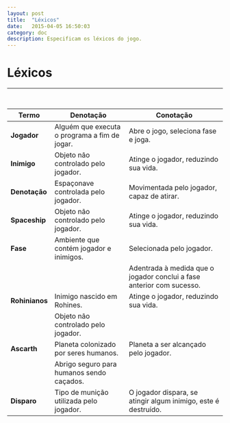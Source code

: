 ```yaml
---
layout: post
title:  "Léxicos"
date:   2015-04-05 16:50:03
category: doc
description: Especificam os léxicos do jogo.
---
```


# Léxicos
---


<div class="row">
    <br><center>
    <table>
        <thead>
            <tr>
                <th><b>Termo</b></th>
                <th>Denotação</th>
                <th>Conotação</th>
            </tr>
        </thead>
        <tbody>
            <tr>
                <td><b>Jogador</b></td>
                <td>Alguém que executa o programa a fim de jogar.</td>
                <td>Abre o jogo, seleciona fase e joga.</td>
            </tr>
            <tr>
                <td><b>Inimigo</b></td>
                <td>Objeto não controlado pelo jogador.</td>
                <td>Atinge o jogador, reduzindo sua vida.</td>
            </tr>
            <tr>
                <td><b>Denotação</b></td>
                <td>Espaçonave controlada pelo jogador.</td>
                <td>Movimentada pelo jogador, capaz de atirar.</td>
            </tr>
            <tr>
                <td><b>Spaceship</b></td>
                <td>Objeto não controlado pelo jogador.</td>
                <td>Atinge o jogador, reduzindo sua vida.</td>
            </tr>
            <tr>
                <td><b>Fase</b></td>
                <td>Ambiente que contém jogador e inimigos.</td>
                <td>Selecionada pelo jogador.</td>
            </tr>
            <tr>
                <td></td>
                <td></td>
                <td>Adentrada à medida que o jogador conclui a fase anterior com sucesso.</td>
            </tr>
            <tr>
                <td><b>Rohinianos</b></td>
                <td>Inimigo nascido em Rohines.</td>
                <td>Atinge o jogador, reduzindo sua vida.</td>
            </tr>
            <tr>
                <td></td>
                <td>Objeto não controlado pelo jogador.</td>
                <td></td>
            </tr>
            <tr>
                <td><b>Ascarth</b></td>
                <td>Planeta colonizado por seres humanos.</td>
                <td>Planeta a ser alcançado pelo jogador.</td>
            </tr>
            <tr>
                <td></td>
                <td>Abrigo seguro para humanos sendo caçados.</td>
                <td></td>
            </tr>
            <tr>
                <td><b>Disparo</b></td>
                <td>Tipo de munição utilizada pelo jogador.</td>
                <td>O jogador dispara, se atingir algum inimigo, este é destruído.</td>
            </tr>
        </tbody>
    </table></center>
</div>
